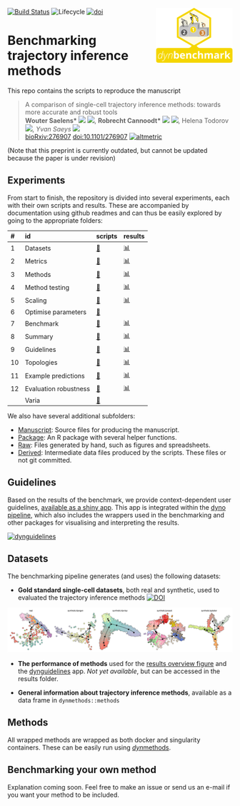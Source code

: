 
<!-- README.md is generated from README.Rmd. Please edit that file -->

[![Build
Status](https://api.travis-ci.org/dynverse/dynbenchmark.svg)](https://travis-ci.org/dynverse/dynbenchmark)
![Lifecycle](https://img.shields.io/badge/lifecycle-experimental-orange.svg)
<a href = "package/man/figures/logo.svg"><img src="package/man/figures/logo.png" align="right" /></a>
[![doi](https://zenodo.org/badge/doi/10.1101/276907.svg)](https://doi.org/10.1101/276907)

# Benchmarking trajectory inference methods

This repo contains the scripts to reproduce the manuscript

> A comparison of single-cell trajectory inference methods: towards more
> accurate and robust tools  
> <strong> Wouter Saelens\* </strong>
> <a href='https://orcid.org/0000-0002-7114-6248'><img src='https://github.com/dynverse/dynmethods/raw/master/man/figures/orcid_logo.svg?sanitize=true' height='16'></a>
> <a href='https://github.com/zouter'><img src='https://github.com/dynverse/dynmethods/raw/master/man/figures/github_logo.png' height='16'></a>,
> <strong> Robrecht Cannoodt\* </strong>
> <a href='https://orcid.org/0000-0003-3641-729X'><img src='https://github.com/dynverse/dynmethods/raw/master/man/figures/orcid_logo.svg?sanitize=true' height='16'></a>
> <a href='https://github.com/rcannood'><img src='https://github.com/dynverse/dynmethods/raw/master/man/figures/github_logo.png' height='16'></a>,
> Helena Todorov
> <a href='https://github.com/Helena-todd'><img src='https://github.com/dynverse/dynmethods/raw/master/man/figures/github_logo.png' height='16'></a>,
> <em> Yvan Saeys </em>
> <a href='https://github.com/saeyslab'><img src='https://github.com/dynverse/dynmethods/raw/master/man/figures/github_logo.png' height='16'></a>  
> [bioRxiv:276907](https://www.biorxiv.org/content/early/2018/03/05/276907)
> [doi:10.1101/276907](https://doi.org/10.1101/276907)
> [![altmetric](https://badges.altmetric.com/?size=100&score=101&types=btttttwg&style=bar)](https://altmetric.com/details/33972849)

(Note that this preprint is currently outdated, but cannot be updated
because the paper is under revision)

## Experiments

From start to finish, the repository is divided into several
experiments, each with their own scripts and results. These are
accompanied by documentation using github readmes and can thus be easily
explored by going to the appropriate
folders:

| \# | id                    | scripts                               | results                                                                                    |
| :- | :-------------------- | :------------------------------------ | :----------------------------------------------------------------------------------------- |
| 1  | Datasets              | [📄](scripts/01-datasets)              | [📊](https://github.com/dynverse/dynbenchmark_results/tree/master/01-datasets)              |
| 2  | Metrics               | [📄](scripts/02-metrics)               | [📊](https://github.com/dynverse/dynbenchmark_results/tree/master/02-metrics)               |
| 3  | Methods               | [📄](scripts/03-methods)               | [📊](https://github.com/dynverse/dynbenchmark_results/tree/master/03-methods)               |
| 4  | Method testing        | [📄](scripts/04-method_testing)        | [📊](https://github.com/dynverse/dynbenchmark_results/tree/master/04-method_testing)        |
| 5  | Scaling               | [📄](scripts/05-scaling)               | [📊](https://github.com/dynverse/dynbenchmark_results/tree/master/05-scaling)               |
| 6  | Optimise parameters   | [📄](scripts/06-optimise_parameters)   |                                                                                            |
| 7  | Benchmark             | [📄](scripts/07-benchmark)             | [📊](https://github.com/dynverse/dynbenchmark_results/tree/master/07-benchmark)             |
| 8  | Summary               | [📄](scripts/08-summary)               | [📊](https://github.com/dynverse/dynbenchmark_results/tree/master/08-summary)               |
| 9  | Guidelines            | [📄](scripts/09-guidelines)            | [📊](https://github.com/dynverse/dynbenchmark_results/tree/master/09-guidelines)            |
| 10 | Topologies            | [📄](scripts/10-topologies)            | [📊](https://github.com/dynverse/dynbenchmark_results/tree/master/10-topologies)            |
| 11 | Example predictions   | [📄](scripts/11-example_predictions)   | [📊](https://github.com/dynverse/dynbenchmark_results/tree/master/11-example_predictions)   |
| 12 | Evaluation robustness | [📄](scripts/12-evaluation_robustness) | [📊](https://github.com/dynverse/dynbenchmark_results/tree/master/12-evaluation_robustness) |
|    | Varia                 | [📄](scripts/varia)                    |                                                                                            |

We also have several additional subfolders:

  - [Manuscript](manuscript): Source files for producing the manuscript.
  - [Package](package): An R package with several helper functions.
  - [Raw](raw): Files generated by hand, such as figures and
    spreadsheets.
  - [Derived](derived): Intermediate data files produced by the scripts.
    These files or not git committed.

## Guidelines

Based on the results of the benchmark, we provide context-dependent user
guidelines, [available as a shiny
app](https://github.com/dynverse/dynguidelines). This app is integrated
within the [dyno pipeline](https://github.com/dynverse/dyno), which also
includes the wrappers used in the benchmarking and other packages for
visualising and interpreting the
results.

[![dynguidelines](https://github.com/dynverse/dynguidelines/raw/master/man/figures/demo.gif)](https://github.com/dynverse/dynguidelines)

## Datasets

The benchmarking pipeline generates (and uses) the following datasets:

  - **Gold standard single-cell datasets**, both real and synthetic,
    used to evaluated the trajectory inference methods
    [![DOI](https://zenodo.org/badge/DOI/10.5281/zenodo.1211533.svg)](https://doi.org/10.5281/zenodo.1211533)

![datasets](package/man/figures/datasets.png)

  - **The performance of methods** used for the [results overview
    figure](https://github.com/dynverse/dynbenchmark_results/tree/master/08-summary/overview.pdf)
    and the
    [dynguidelines](https://www.github.com/dynverse/dynguidelines) app.
    *Not yet available*, but can be accessed in the results folder.

  - **General information about trajectory inference methods**,
    available as a data frame in `dynmethods::methods`

## Methods

All wrapped methods are wrapped as both docker and singularity
containers. These can be easily run using
[*dyn*methods](https://github.com/dynverse/dynmethods).

## Benchmarking your own method

Explanation coming soon. Feel free to make an issue or send us an e-mail
if you want your method to be included.

